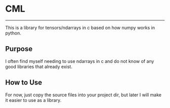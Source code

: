 # CML
---
This is a library for tensors/ndarrays in c based on how numpy works in python.

## Purpose
I often find myself needing to use ndarrays in c and do not know of any good libraries that already exist.

## How to Use
For now, just copy the source files into your project dir, but later I will make it easier to use as a library.


